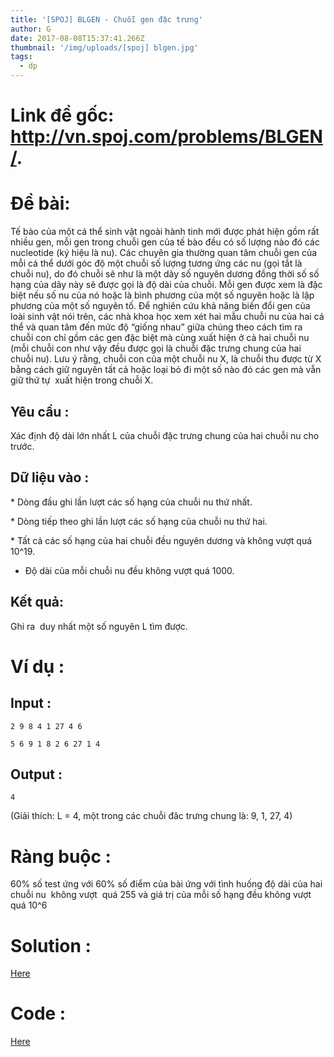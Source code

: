 ```yaml
---
title: '[SPOJ] BLGEN - Chuỗi gen đặc trưng'
author: G
date: 2017-08-08T15:37:41.266Z
thumbnail: '/img/uploads/[spoj] blgen.jpg'
tags:
  - dp
---
```

# Link đề gốc: <http://vn.spoj.com/problems/BLGEN/>.

# Đề bài:

Tế bào của một cá thể sinh vật ngoài hành tinh mới được phát hiện gồm rất nhiều gen, mỗi gen trong chuỗi gen của tế bào đều có số lượng nào đó các nucleotide \(ký hiệu là nu\). Các chuyên gia thường quan tâm chuỗi gen của mỗi cá thể dưới góc độ một chuỗi số lượng tương ứng các nu \(gọi tắt là chuỗi nu\), do đó chuỗi sẽ như là một dãy số nguyên dương đồng thời số số hạng của dãy này sẽ được gọi là độ dài của chuỗi. Mỗi gen được xem là đặc biệt nếu số nu của nó hoặc là bình phương của một số nguyên hoặc là lập phương của một số nguyên tố. Để nghiên cứu khả năng biến đổi gen của loài sinh vật nói trên, các nhà khoa học xem xét hai mẫu chuỗi nu của hai cá thể và quan tâm đến mức độ “giống nhau” giữa chúng theo cách tìm ra chuỗi con chỉ gồm các gen đặc biệt mà cùng xuất hiện ở cả hai chuỗi nu \(mỗi chuỗi con như vậy đều được gọi là chuỗi đặc trưng chung của hai chuỗi nu\). Lưu ý rằng, chuỗi con của một chuỗi nu X, là chuỗi thu được từ X bằng cách giữ nguyên tất cả hoặc loại bỏ đi một số nào đó các gen mà vẫn giữ thứ tự  xuất hiện trong chuỗi X.

## Yêu cầu :
Xác định độ dài lớn nhất L của chuỗi đặc trưng chung của hai chuỗi nu cho trước. 

## Dữ liệu vào :

* Dòng đầu ghi lần lượt các số hạng của chuỗi nu thứ nhất. 

* Dòng tiếp theo ghi lần lượt các số hạng của chuỗi nu thứ hai.

* Tất cả các số hạng của hai chuỗi đều nguyên dương và không vượt quá 10^19.

* Độ dài của mỗi chuỗi nu đều không vượt quá 1000.

## Kết quả:

Ghi ra  duy nhất một số nguyên L tìm được. 

# Ví dụ :  

## Input :

```
2 9 8 4 1 27 4 6

5 6 9 1 8 2 6 27 1 4
```

## Output :

```
4
```

\(Giải thích: L = 4, một trong các chuỗi đăc trưng chung là: 9, 1, 27, 4\) 

# Ràng buộc :
60% số test ứng với 60% số điểm của bài ứng với tình huống độ dài của hai chuỗi nu  không vượt 
 quá 255 và giá trị của mỗi số hạng đều không vượt quá 10^6

# Solution :
[Here](http://viahold.com/YuJ)

# Code :
[Here](http://viahold.com/Yud)
